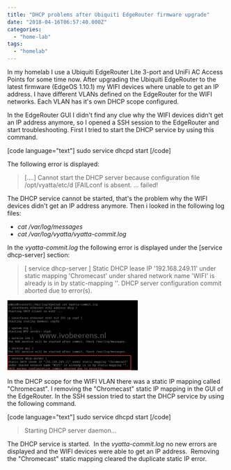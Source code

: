 ```yaml
---
title: "DHCP problems after Ubiquiti EdgeRouter firmware upgrade"
date: "2018-04-16T06:57:40.000Z"
categories: 
  - "home-lab"
tags: 
  - "homelab"
---
```


In my homelab I use a Ubiquiti EdgeRouter Lite 3-port and UniFi AC Access Points for some time now. After upgrading the Ubiquiti EdgeRouter to the latest firmware (EdgeOS 1.10.1) my WIFI devices where unable to get an IP address. I have different VLANs defined on the EdgeRouter for the WIFI networks. Each VLAN has it's own DHCP scope configured.

In the EdgeRouter GUI I didn't find any clue why the WIFI devices didn't get an IP address anymore, so I opened a SSH session to the EdgeRouter and start troubleshooting. First I tried to start the DHCP service by using this command.

\[code language="text"\] sudo service dhcpd start \[/code\]

The following error is displayed:

> \[....\] Cannot start the DHCP server because configuration file /opt/vyatta/etc/d \[FAILconf is absent. ... failed!

The DHCP service cannot be started, that's the problem why the WIFI devices didn't get an IP address anymore. Then i looked in the following log files:

- _cat /var/log/messages_
- _cat /var/log/vyatta/vyatta-commit.log_

In the _vyatta-commit.log_ the following error is displayed under the \[service dhcp-server\] section:

> \[ service dhcp-server \] Static DHCP lease IP '192.168.249.11' under static mapping 'Chromecast' under shared network name 'WIFI' is already is in by static-mapping ''. DHCP server configuration commit aborted due to error(s).

[![](images/UBNT-300x161.png)](https://www.ivobeerens.nl/wp-content/uploads/2018/04/UBNT.png)

In the DHCP scope for the WIFI VLAN there was a static IP mapping called "Chromecast". I removing the "Chromecast" static IP mapping in the GUI of the EdgeRouter. In the SSH session tried to start the DHCP service by using the following command.

\[code language="text"\] sudo service dhcpd start \[/code\]

> Starting DHCP server daemon...

The DHCP service is started.  In the _vyatta-commit.log_ no new errors are displayed and the WIFI devices were able to get an IP address.  Removing the "Chromecast" static mapping cleared the duplicate static IP error.
